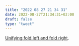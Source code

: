 ```yaml
---
title: "2022 08 27 21 34 31"
date: 2022-08-27T21:34:31+02:00
draft: false
type: "tweet"
---
```


[Unifying fold left and fold right](https://gopiandcode.uk/logs/log-unifying-folds.html).
